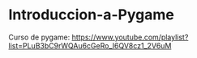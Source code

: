 # Introduccion-a-Pygame

Curso de pygame: https://www.youtube.com/playlist?list=PLuB3bC9rWQAu6cGeRo_I6QV8cz1_2V6uM
